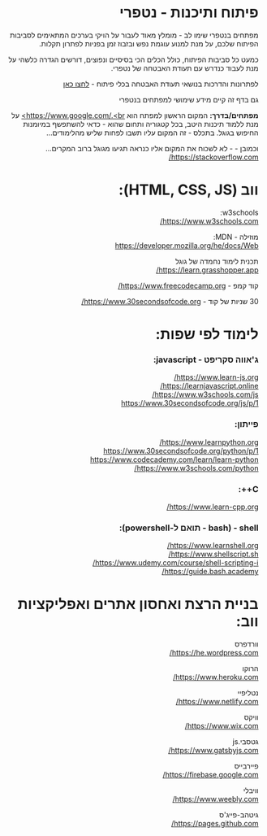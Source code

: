<div dir="rtl" text-align="right">

# פיתוח ותיכנות - נטפרי

מפתחים בנטפרי שימו לב - מומלץ מאוד לעבור על הויקי בערכים המתאימים לסביבות הפיתוח שלכם, על מנת למנוע עוגמת נפש ובזבוז זמן בפניות לפתרון תקלות.

כמעט כל סביבות הפיתוח, כולל הכלים הכי בסיסיים ונפוצים, דורשים הגדרה כלשהי על מנת לעבוד כנדרש עם תעודת האבטחה של נטפרי.

לפתרונות והדרכות בנושאי תעודת האבטחה בכלי פיתוח - [לחצו כאן](http://wiki.netfree.link/wiki/%D7%AA%D7%A2%D7%95%D7%93%D7%AA_%D7%94%D7%90%D7%91%D7%98%D7%97%D7%94#.D7.94.D7.AA.D7.A7.D7.A0.D7.94_.D7.9E.D7.AA.D7.A7.D7.93.D7.9E.D7.AA_.D7.9C.D7.9E.D7.A4.D7.AA.D7.97.D7.99.D7.9D)

גם בדף זה קיים מידע שימושי למפתחים בנטפרי

**מפתחים/בדרך:** המקום הראשון למפתח הוא https://www.google.com/.<br>
 על מנת ללמוד תיכנות היטב, בכל קטגוריה ותחום שהוא - כדאי להשתפשף במיומנות החיפוש בגוגל. בתכלס - זה המקום עליו תשבו לפחות שליש מהלימודים…

וכמובן - - לא לשכוח את המקום אליו כנראה תגיעו מגוגל ברוב המקרים...<br>
https://stackoverflow.com/

# ווב (HTML, CSS, JS):

w3schools:<br>
https://www.w3schools.com/

מוזילה - MDN:<br>
https://developer.mozilla.org/he/docs/Web

תכנית לימוד נחמדה של גוגל<br>
https://learn.grasshopper.app/



קוד קמפ - https://www.freecodecamp.org/

30 שניות של קוד - https://www.30secondsofcode.org/


# לימוד לפי שפות:
### ג'אווה סקריפט - javascript:
https://www.learn-js.org/<br>
https://learnjavascript.online/<br>
https://www.w3schools.com/js/<br>
https://www.30secondsofcode.org/js/p/1<br>

### פייתון:
https://www.learnpython.org/<br>
https://www.30secondsofcode.org/python/p/1<br>
https://www.codecademy.com/learn/learn-python<br>
https://www.w3schools.com/python/<br>
### C++:
https://www.learn-cpp.org/<br>
### shell - (bash - תואם ל-powershell):
https://www.learnshell.org/<br>
https://www.shellscript.sh/<br>
https://www.udemy.com/course/shell-scripting-i/<br>
https://guide.bash.academy/<br>

# בניית הרצת ואחסון אתרים ואפליקציות ווב:
וורדפרס<br>
https://he.wordpress.com/

הרוקו<br>
https://www.heroku.com/

נטליפיי<br>
https://www.netlify.com/

וויקס<br>
https://www.wix.com/

גטסבי.js<br>
https://www.gatsbyjs.com/

פיירבייס<br>
https://firebase.google.com/

וויבלי<br>
https://www.weebly.com/

גיטהב-פייג'ס<br>
https://pages.github.com/
